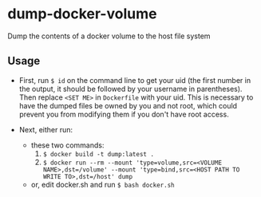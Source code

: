 # dump-docker-volume
Dump the contents of a docker volume to the host file system

## Usage
- First, run `$ id` on the command line to get your uid (the first number in the output, it should be followed by your username in parentheses). Then replace `<SET ME>` in `Dockerfile` with your uid. This is necessary to have the dumped files be owned by you and not root, which could prevent you from modifying them if you don't have root access.

- Next, either run:
  - these two commands:
    1. `$ docker build -t dump:latest .`
    1. `$ docker run --rm --mount 'type=volume,src=<VOLUME NAME>,dst=/volume' --mount 'type=bind,src=<HOST PATH TO WRITE TO>,dst=/host' dump `
  - or, edit docker.sh and run `$ bash docker.sh`

